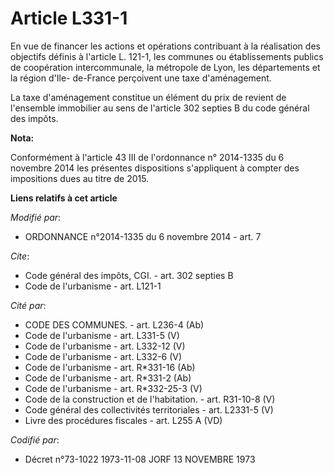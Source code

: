 # Article L331-1

En vue de financer les actions et opérations contribuant à la réalisation des objectifs définis à l'article L. 121-1, les
communes ou établissements publics de coopération intercommunale, la métropole de Lyon, les départements et la région d'Ile-
de-France perçoivent une taxe d'aménagement. 

La taxe d'aménagement constitue un élément du prix de revient de l'ensemble immobilier au sens de l'article 302 septies B du
code général des impôts.

**Nota:**

Conformément à l'article 43 III de l'ordonnance n° 2014-1335 du 6 novembre 2014 les présentes dispositions s'appliquent à
compter des impositions dues au titre de 2015.

**Liens relatifs à cet article**

_Modifié par_:

  - ORDONNANCE n°2014-1335 du 6 novembre 2014 - art. 7

_Cite_:

  - Code général des impôts, CGI. - art. 302 septies B
  - Code de l'urbanisme - art. L121-1

_Cité par_:

  - CODE DES COMMUNES. - art. L236-4 (Ab)
  - Code de l'urbanisme - art. L331-5 (V)
  - Code de l'urbanisme - art. L332-12 (V)
  - Code de l'urbanisme - art. L332-6 (V)
  - Code de l'urbanisme - art. R*331-16 (Ab)
  - Code de l'urbanisme - art. R*331-2 (Ab)
  - Code de l'urbanisme - art. R*332-25-3 (V)
  - Code de la construction et de l'habitation. - art. R31-10-8 (V)
  - Code général des collectivités territoriales - art. L2331-5 (V)
  - Livre des procédures fiscales - art. L255 A (VD)

_Codifié par_:

  - Décret n°73-1022 1973-11-08 JORF 13 NOVEMBRE 1973
